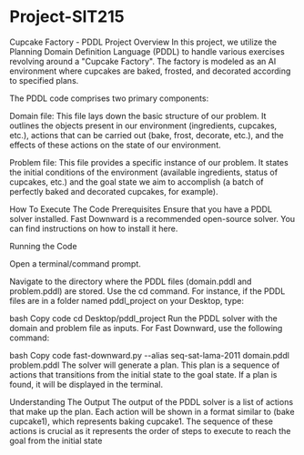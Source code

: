 # Project-SIT215


Cupcake Factory - PDDL Project
Overview
In this project, we utilize the Planning Domain Definition Language (PDDL) to handle various exercises revolving around a "Cupcake Factory". The factory is modeled as an AI environment where cupcakes are baked, frosted, and decorated according to specified plans.

The PDDL code comprises two primary components:

Domain file: This file lays down the basic structure of our problem. It outlines the objects present in our environment (ingredients, cupcakes, etc.), actions that can be carried out (bake, frost, decorate, etc.), and the effects of these actions on the state of our environment.

Problem file: This file provides a specific instance of our problem. It states the initial conditions of the environment (available ingredients, status of cupcakes, etc.) and the goal state we aim to accomplish (a batch of perfectly baked and decorated cupcakes, for example).

How To Execute The Code
Prerequisites
Ensure that you have a PDDL solver installed. Fast Downward is a recommended open-source solver. You can find instructions on how to install it here.

Running the Code

Open a terminal/command prompt.

Navigate to the directory where the PDDL files (domain.pddl and problem.pddl) are stored. Use the cd command. For instance, if the PDDL files are in a folder named pddl_project on your Desktop, type:

bash
Copy code
cd Desktop/pddl_project
Run the PDDL solver with the domain and problem file as inputs. For Fast Downward, use the following command:

bash
Copy code
fast-downward.py --alias seq-sat-lama-2011 domain.pddl problem.pddl
The solver will generate a plan. This plan is a sequence of actions that transitions from the initial state to the goal state. If a plan is found, it will be displayed in the terminal.

Understanding The Output
The output of the PDDL solver is a list of actions that make up the plan. Each action will be shown in a format similar to (bake cupcake1), which represents baking cupcake1. The sequence of these actions is crucial as it represents the order of steps to execute to reach the goal from the initial state

